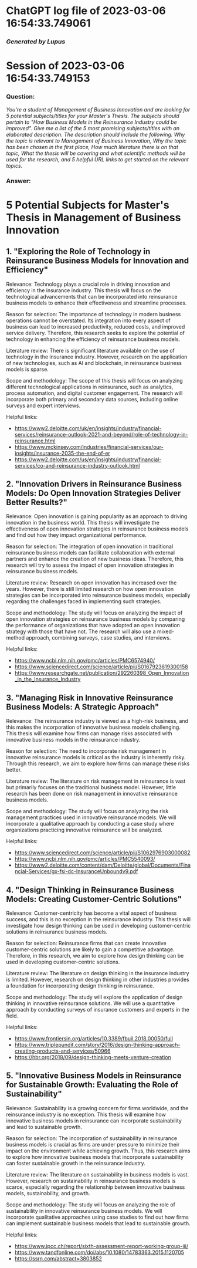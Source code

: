 # ChatGPT log file of 2023-03-06 16:54:33.749061
### *Generated by Lupus*
# Session of 2023-03-06 16:54:33.749153
    
### Question:  
*You're a student of Management of Business Innovation and are looking for 5 potential subjects/titles for your Master's Thesis. The subjects should pertain to "How Business Models in the Reinsurance Industry could be improved". Give me a list of the 5 most promising subjects/titles with an elaborated description. The description should include the following: Why the topic is relevant to Management of Business Innovation, Why the topic has been chosen in the first place, How much literature there is on that topic, What the thesis will be covering and what scientific methods will be used for the research, and 5 helpful URL links to get started on the relevant topics.*
### Answer:
# 5 Potential Subjects for Master's Thesis in Management of Business Innovation

## 1. "Exploring the Role of Technology in Reinsurance Business Models for Innovation and Efficiency"

Relevance: Technology plays a crucial role in driving innovation and efficiency in the insurance industry. This thesis will focus on the technological advancements that can be incorporated into reinsurance business models to enhance their effectiveness and streamline processes.

Reason for selection: The importance of technology in modern business operations cannot be overstated. Its integration into every aspect of business can lead to increased productivity, reduced costs, and improved service delivery. Therefore, this research seeks to explore the potential of technology in enhancing the efficiency of reinsurance business models.

Literature review: There is significant literature available on the use of technology in the insurance industry. However, research on the application of new technologies, such as AI and blockchain, in reinsurance business models is sparse.

Scope and methodology: The scope of this thesis will focus on analyzing different technological applications in reinsurance, such as analytics, process automation, and digital customer engagement. The research will incorporate both primary and secondary data sources, including online surveys and expert interviews.

Helpful links: 
- https://www2.deloitte.com/uk/en/insights/industry/financial-services/reinsurance-outlook-2021-and-beyond/role-of-technology-in-reinsurance.html
- https://www.mckinsey.com/industries/financial-services/our-insights/insurance-2035-the-end-of-er
- https://www2.deloitte.com/us/en/insights/industry/financial-services/co-and-reinsurance-industry-outlook.html

## 2. "Innovation Drivers in Reinsurance Business Models: Do Open Innovation Strategies Deliver Better Results?"

Relevance: Open innovation is gaining popularity as an approach to driving innovation in the business world. This thesis will investigate the effectiveness of open innovation strategies in reinsurance business models and find out how they impact organizational performance.

Reason for selection: The integration of open innovation in traditional reinsurance business models can facilitate collaboration with external partners and enhance the creation of new business ideas. Therefore, this research will try to assess the impact of open innovation strategies in reinsurance business models.

Literature review: Research on open innovation has increased over the years. However, there is still limited research on how open innovation strategies can be incorporated into reinsurance business models, especially regarding the challenges faced in implementing such strategies.

Scope and methodology: The study will focus on analyzing the impact of open innovation strategies on reinsurance business models by comparing the performance of organizations that have adopted an open innovation strategy with those that have not. The research will also use a mixed-method approach, combining surveys, case studies, and interviews.

Helpful links: 
- https://www.ncbi.nlm.nih.gov/pmc/articles/PMC6574940/
- https://www.sciencedirect.com/science/article/pii/S0167923619300158
- https://www.researchgate.net/publication/292260398_Open_Innovation_in_the_Insurance_Industry

## 3. "Managing Risk in Innovative Reinsurance Business Models: A Strategic Approach"

Relevance: The reinsurance industry is viewed as a high-risk business, and this makes the incorporation of innovative business models challenging. This thesis will examine how firms can manage risks associated with innovative business models in the reinsurance industry.

Reason for selection: The need to incorporate risk management in innovative reinsurance models is critical as the industry is inherently risky. Through this research, we aim to explore how firms can manage these risks better.

Literature review: The literature on risk management in reinsurance is vast but primarily focuses on the traditional business model. However, little research has been done on risk management in innovative reinsurance business models.

Scope and methodology: The study will focus on analyzing the risk management practices used in innovative reinsurance models. We will incorporate a qualitative approach by conducting a case study where organizations practicing innovative reinsurance will be analyzed.

Helpful links: 
- https://www.sciencedirect.com/science/article/pii/S1062976903000082
- https://www.ncbi.nlm.nih.gov/pmc/articles/PMC5540093/
- https://www2.deloitte.com/content/dam/Deloitte/global/Documents/Financial-Services/gx-fsi-dc-InsuranceUnboundv9.pdf

## 4. "Design Thinking in Reinsurance Business Models: Creating Customer-Centric Solutions"

Relevance: Customer-centricity has become a vital aspect of business success, and this is no exception in the reinsurance industry. This thesis will investigate how design thinking can be used in developing customer-centric solutions in reinsurance business models.

Reason for selection: Reinsurance firms that can create innovative customer-centric solutions are likely to gain a competitive advantage. Therefore, in this research, we aim to explore how design thinking can be used in developing customer-centric solutions.

Literature review: The literature on design thinking in the insurance industry is limited. However, research on design thinking in other industries provides a foundation for incorporating design thinking in reinsurance.

Scope and methodology: The study will explore the application of design thinking in innovative reinsurance solutions. We will use a quantitative approach by conducting surveys of insurance customers and experts in the field.

Helpful links: 
- https://www.frontiersin.org/articles/10.3389/fbuil.2018.00050/full
- https://www.triplepundit.com/story/2016/design-thinking-approach-creating-products-and-services/50966
- https://hbr.org/2018/09/design-thinking-meets-venture-creation

## 5. "Innovative Business Models in Reinsurance for Sustainable Growth: Evaluating the Role of Sustainability"

Relevance: Sustainability is a growing concern for firms worldwide, and the reinsurance industry is no exception. This thesis will examine how innovative business models in reinsurance can incorporate sustainability and lead to sustainable growth.

Reason for selection: The incorporation of sustainability in reinsurance business models is crucial as firms are under pressure to minimize their impact on the environment while achieving growth. Thus, this research aims to explore how innovative business models that incorporate sustainability can foster sustainable growth in the reinsurance industry.

Literature review: The literature on sustainability in business models is vast. However, research on sustainability in reinsurance business models is scarce, especially regarding the relationship between innovative business models, sustainability, and growth.

Scope and methodology: The study will focus on analyzing the role of sustainability in innovative reinsurance business models. We will incorporate qualitative approaches using case studies to find out how firms can implement sustainable business models that lead to sustainable growth.

Helpful links: 
- https://www.ipcc.ch/report/sixth-assessment-report-working-group-iii/
- https://www.tandfonline.com/doi/abs/10.1080/14783363.2015.1120705
- https://ssrn.com/abstract=3803852